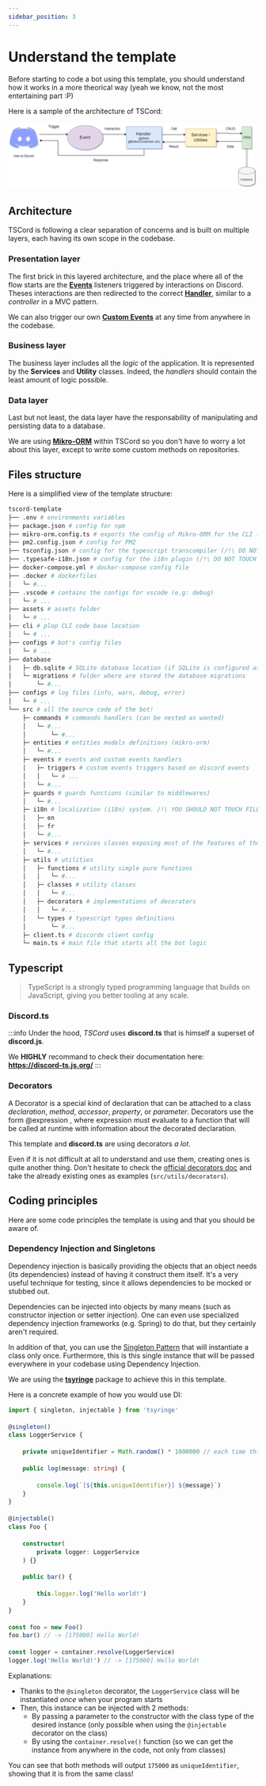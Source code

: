 ```yaml
---
sidebar_position: 3
---
```


# Understand the template

Before starting to code a bot using this template, you should understand how it works in a more theorical way (yeah we know, not the most entertaining part :P)

Here is a sample of the architecture of TSCord:

![TSCord architecture diagram](./img/tscord_architecture.png)

## Architecture

TSCord is following a clear separation of concerns and is built on multiple layers, each having its own scope in the codebase.

### Presentation layer

The first brick in this layered architecture, and the place where all of the flow starts are the **[Events](/docs/discord/events.md)** listeners triggered by interactions on Discord. Theses interactions are then redirected to the correct **[Handler](/docs/discord/commands.md)**, similar to a *controller* in a MVC pattern.

We can also trigger our own **[Custom Events](/docs/features/custom-events)** at any time from anywhere in the codebase.

### Business layer

The business layer includes all the *logic* of the application. It is represented by the **Services** and **Utility** classes.
Indeed, the *handlers* should contain the least amount of logic possible.

### Data layer

Last but not least, the data layer have the responsability of manipulating and persisting data to a database.

We are using **[Mikro-ORM](/docs/features/database/orm)** within TSCord so you don't have to worry a lot about this layer, except to write some custom methods on repositories.


## Files structure

Here is a simplified view of the template structure:

```bash
tscord-template
├── .env # environments variables
├── package.json # config for npm
├── mikro-orm.config.ts # exports the config of Mikro-ORM for the CLI (/!\ DO NOT TOUCH /!\)
├── pm2.config.json # config for PM2
├── tsconfig.json # config for the typescript transcompiler (/!\ DO NOT TOUCH /!\)
├── .typesafe-i18n.json # config for the i18n plugin (/!\ DO NOT TOUCH /!\)
├── docker-compose.yml # docker-compose config file
├── .docker # dockerfiles
│   └─ #...
├── .vscode # contains the configs for vscode (e.g: debug)
│   └─ # ...
├── assets # assets folder
│   └─ # ...
├── cli # plop CLI code base location
│   └─ # ...
├── configs # bot's config files
│   └─ # ...
├── database
│   ├─ db.sqlite # SQLite database location (if SQLite is configured as database for the bot)
│   └─ migrations # folder where are stored the database migrations
│       └─ #...
├── configs # log files (info, warn, debug, error)
│   └─ # ... 
└── src # all the source code of the bot!
    ├─ commands # commands handlers (can be nested as wanted)
    │   └─ #...
    │       └─ #...
    ├─ entities # entities models definitions (mikro-orm)
    │   └─ #...
    ├─ events # events and custom events handlers
    │   ├─ triggers # custom events triggers based on discord events
    │   │   └─ # ...
    │   └─ #...
    ├─ guards # guards functions (similar to middlewares)
    │   └─ #...
    ├─ i18n # localization (i18n) system. /!\ YOU SHOULD NOT TOUCH FILES, ONLY LOCALES FOLDERS
    │   ├─ en
    │   ├─ fr
    │   └─ #...
    ├─ services # services classes exposing most of the features of the bot
    │   └─ #...
    ├─ utils # utilities
    │   ├─ functions # utility simple pure functions 
    │   │   └─ #...
    │   ├─ classes # utility classes 
    │   │   └─ #...
    │   ├─ decorators # implementations of decorators 
    │   │   └─ #...
    │   └─ types # typescript types definitions 
    │       └─ #...
    ├─ client.ts # discordx client config
    └─ main.ts # main file that starts all the bot logic
```




## Typescript

> TypeScript is a strongly typed programming language that builds on JavaScript, giving you better tooling at any scale.

### Discord.ts

:::info
Under the hood, *TSCord* uses **discord.ts** that is himself a superset of **discord.js**.

We **HIGHLY** recommand to check their documentation here: **https://discord-ts.js.org/**
::: 

### Decorators

A Decorator is a special kind of declaration that can be attached to a class *declaration*, *method*, *accessor*, *property*, or *parameter*. Decorators use the form @expression , where expression must evaluate to a function that will be called at runtime with information about the decorated declaration.

This template and **discord.ts** are using decorators *a lot*.

Even if it is not difficult at all to understand and use them, creating ones is quite another thing. Don't hesitate to check the [official decorators doc](https://www.typescriptlang.org/docs/handbook/decorators.html) and take the already existing ones as examples (`src/utils/decorators`).

## Coding principles

Here are some code principles the template is using and that you should be aware of.

### Dependency Injection and Singletons

Dependency injection is basically providing the objects that an object needs (its dependencies) instead of having it construct them itself. It's a very useful technique for testing, since it allows dependencies to be mocked or stubbed out.

Dependencies can be injected into objects by many means (such as constructor injection or setter injection). One can even use specialized dependency injection frameworks (e.g. Spring) to do that, but they certainly aren't required.

In addition of that, you can use the [Singleton Pattern](https://sourcemaking.com/design_patterns/singleton) that will instantiate a class only once. Furthermore, this is this single instance that will be passed everywhere in your codebase using Dependency Injection.

We are using the **[tsyringe](https://github.com/microsoft/tsyringe)** package to achieve this in this template.

Here is a concrete example of how you would use DI:

```ts
import { singleton, injectable } from 'tsyringe'

@singleton()
class LoggerService {

    private uniqueIdentifier = Math.random() * 1000000 // each time this class is instantiated, it will have a merely unique 'uniqueIdentifier' attribute

    public log(message: string) {

        console.log(`[${this.uniqueIdentifier}] ${message}`)
    }
}

@injectable()
class Foo {

    constructor(
        private logger: LoggerService
    ) {}

    public bar() {

        this.logger.log('Hello world!')
    }
}

const foo = new Foo()
foo.bar() // -> [175000] Hello World!

const logger = container.resolve(LoggerService)
logger.log('Hello World!') // -> [175000] Hello World!

```

Explanations:
- Thanks to the `@singleton` decorator, the `LoggerService` class will be instantiated *once* when your program starts
- Then, this instance can be injected with 2 methods:
    - By passing a parameter to the constructor with the class type of the desired instance (only possible when using the `@injectable` decorator on the class)
    - By using the `container.resolve()` function (so we can get the instance from anywhere in the code, not only from classes)

You can see that both methods will output `175000` as `uniqueIdentifier`, showing that it is from the same class!
